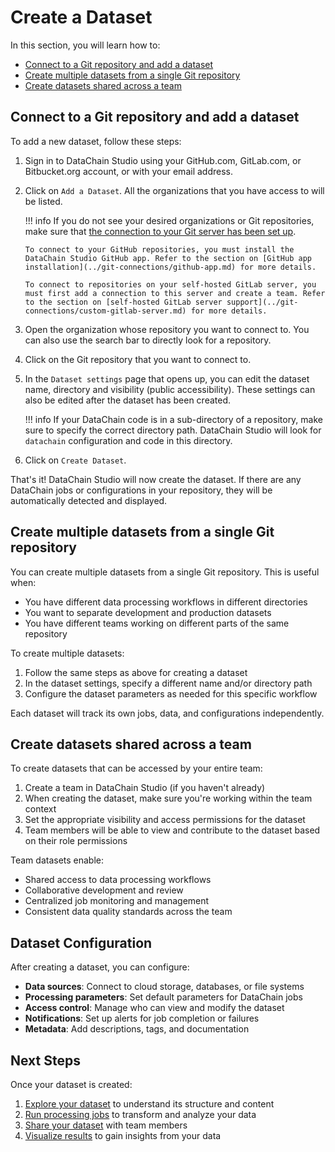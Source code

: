 # Create a Dataset

In this section, you will learn how to:

- [Connect to a Git repository and add a dataset](#connect-to-a-git-repository-and-add-a-dataset)
- [Create multiple datasets from a single Git repository](#create-multiple-datasets-from-a-single-git-repository)
- [Create datasets shared across a team](#create-datasets-shared-across-a-team)

## Connect to a Git repository and add a dataset

To add a new dataset, follow these steps:

1. Sign in to DataChain Studio using your GitHub.com, GitLab.com, or Bitbucket.org account, or with your email address.

2. Click on `Add a Dataset`. All the organizations that you have access to will be listed.

   !!! info
       If you do not see your desired organizations or Git repositories, make sure that [the connection to your Git server has been set up](../account-management.md#git-connections).

       To connect to your GitHub repositories, you must install the DataChain Studio GitHub app. Refer to the section on [GitHub app installation](../git-connections/github-app.md) for more details.

       To connect to repositories on your self-hosted GitLab server, you must first add a connection to this server and create a team. Refer to the section on [self-hosted GitLab server support](../git-connections/custom-gitlab-server.md) for more details.

3. Open the organization whose repository you want to connect to. You can also use the search bar to directly look for a repository.

4. Click on the Git repository that you want to connect to.

5. In the `Dataset settings` page that opens up, you can edit the dataset name, directory and visibility (public accessibility). These settings can also be edited after the dataset has been created.

   !!! info
       If your DataChain code is in a sub-directory of a repository, make sure to specify the correct directory path. DataChain Studio will look for `datachain` configuration and code in this directory.

6. Click on `Create Dataset`.

That's it! DataChain Studio will now create the dataset. If there are any DataChain jobs or configurations in your repository, they will be automatically detected and displayed.

## Create multiple datasets from a single Git repository

You can create multiple datasets from a single Git repository. This is useful when:

- You have different data processing workflows in different directories
- You want to separate development and production datasets
- You have different teams working on different parts of the same repository

To create multiple datasets:

1. Follow the same steps as above for creating a dataset
2. In the dataset settings, specify a different name and/or directory path
3. Configure the dataset parameters as needed for this specific workflow

Each dataset will track its own jobs, data, and configurations independently.

## Create datasets shared across a team

To create datasets that can be accessed by your entire team:

1. Create a team in DataChain Studio (if you haven't already)
2. When creating the dataset, make sure you're working within the team context
3. Set the appropriate visibility and access permissions for the dataset
4. Team members will be able to view and contribute to the dataset based on their role permissions

Team datasets enable:

- Shared access to data processing workflows
- Collaborative development and review
- Centralized job monitoring and management
- Consistent data quality standards across the team

## Dataset Configuration

After creating a dataset, you can configure:

- **Data sources**: Connect to cloud storage, databases, or file systems
- **Processing parameters**: Set default parameters for DataChain jobs
- **Access control**: Manage who can view and modify the dataset
- **Notifications**: Set up alerts for job completion or failures
- **Metadata**: Add descriptions, tags, and documentation

## Next Steps

Once your dataset is created:

1. [Explore your dataset](explore-datasets.md) to understand its structure and content
2. [Run processing jobs](../jobs/create-and-run.md) to transform and analyze your data
3. [Share your dataset](share-dataset.md) with team members
4. [Visualize results](visualize-and-compare.md) to gain insights from your data